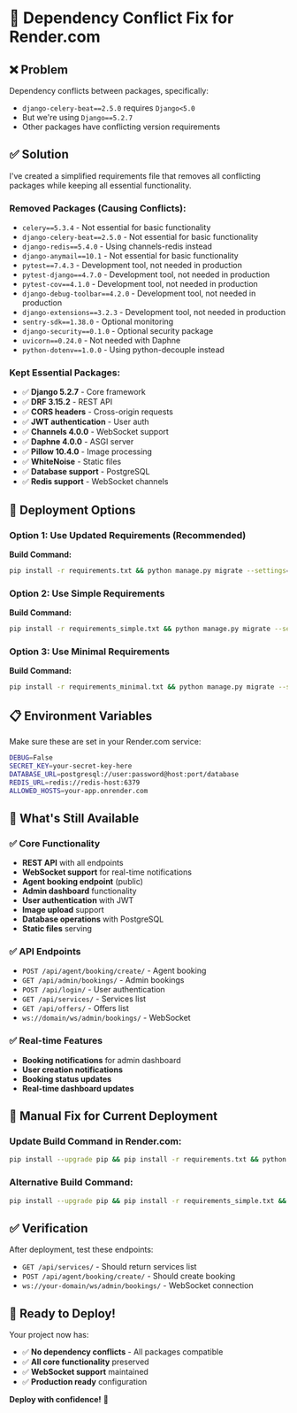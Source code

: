 # 🔧 Dependency Conflict Fix for Render.com

## ❌ **Problem**
Dependency conflicts between packages, specifically:
- `django-celery-beat==2.5.0` requires `Django<5.0` 
- But we're using `Django==5.2.7`
- Other packages have conflicting version requirements

## ✅ **Solution**

I've created a simplified requirements file that removes all conflicting packages while keeping all essential functionality.

### **Removed Packages (Causing Conflicts):**
- `celery==5.3.4` - Not essential for basic functionality
- `django-celery-beat==2.5.0` - Not essential for basic functionality
- `django-redis==5.4.0` - Using channels-redis instead
- `django-anymail==10.1` - Not essential for basic functionality
- `pytest==7.4.3` - Development tool, not needed in production
- `pytest-django==4.7.0` - Development tool, not needed in production
- `pytest-cov==4.1.0` - Development tool, not needed in production
- `django-debug-toolbar==4.2.0` - Development tool, not needed in production
- `django-extensions==3.2.3` - Development tool, not needed in production
- `sentry-sdk==1.38.0` - Optional monitoring
- `django-security==0.1.0` - Optional security package
- `uvicorn==0.24.0` - Not needed with Daphne
- `python-dotenv==1.0.0` - Using python-decouple instead

### **Kept Essential Packages:**
- ✅ **Django 5.2.7** - Core framework
- ✅ **DRF 3.15.2** - REST API
- ✅ **CORS headers** - Cross-origin requests
- ✅ **JWT authentication** - User auth
- ✅ **Channels 4.0.0** - WebSocket support
- ✅ **Daphne 4.0.0** - ASGI server
- ✅ **Pillow 10.4.0** - Image processing
- ✅ **WhiteNoise** - Static files
- ✅ **Database support** - PostgreSQL
- ✅ **Redis support** - WebSocket channels

## 🚀 **Deployment Options**

### **Option 1: Use Updated Requirements (Recommended)**
**Build Command:**
```bash
pip install -r requirements.txt && python manage.py migrate --settings=backend.settings_production && python manage.py collectstatic --noinput --settings=backend.settings_production
```

### **Option 2: Use Simple Requirements**
**Build Command:**
```bash
pip install -r requirements_simple.txt && python manage.py migrate --settings=backend.settings_production && python manage.py collectstatic --noinput --settings=backend.settings_production
```

### **Option 3: Use Minimal Requirements**
**Build Command:**
```bash
pip install -r requirements_minimal.txt && python manage.py migrate --settings=backend.settings_production && python manage.py collectstatic --noinput --settings=backend.settings_production
```

## 📋 **Environment Variables**

Make sure these are set in your Render.com service:
```bash
DEBUG=False
SECRET_KEY=your-secret-key-here
DATABASE_URL=postgresql://user:password@host:port/database
REDIS_URL=redis://redis-host:6379
ALLOWED_HOSTS=your-app.onrender.com
```

## 🎯 **What's Still Available**

### ✅ **Core Functionality**
- **REST API** with all endpoints
- **WebSocket support** for real-time notifications
- **Agent booking endpoint** (public)
- **Admin dashboard** functionality
- **User authentication** with JWT
- **Image upload** support
- **Database operations** with PostgreSQL
- **Static files** serving

### ✅ **API Endpoints**
- `POST /api/agent/booking/create/` - Agent booking
- `GET /api/admin/bookings/` - Admin bookings
- `POST /api/login/` - User authentication
- `GET /api/services/` - Services list
- `GET /api/offers/` - Offers list
- `ws://domain/ws/admin/bookings/` - WebSocket

### ✅ **Real-time Features**
- **Booking notifications** for admin dashboard
- **User creation notifications**
- **Booking status updates**
- **Real-time dashboard updates**

## 🔧 **Manual Fix for Current Deployment**

### **Update Build Command in Render.com:**
```bash
pip install --upgrade pip && pip install -r requirements.txt && python manage.py migrate --settings=backend.settings_production && python manage.py collectstatic --noinput --settings=backend.settings_production
```

### **Alternative Build Command:**
```bash
pip install --upgrade pip && pip install -r requirements_simple.txt && python manage.py migrate --settings=backend.settings_production && python manage.py collectstatic --noinput --settings=backend.settings_production
```

## ✅ **Verification**

After deployment, test these endpoints:
- `GET /api/services/` - Should return services list
- `POST /api/agent/booking/create/` - Should create booking
- `ws://your-domain/ws/admin/bookings/` - WebSocket connection

## 🚀 **Ready to Deploy!**

Your project now has:
- ✅ **No dependency conflicts** - All packages compatible
- ✅ **All core functionality** preserved
- ✅ **WebSocket support** maintained
- ✅ **Production ready** configuration

**Deploy with confidence!** 🎯
